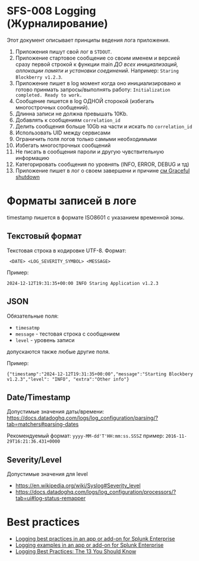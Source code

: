 # SFS-008 Logging (Журналирование)

Этот документ описывает принципы ведения лога приложения.

1. Приложения пишут свой лог в `STDOUT`.
2. Приложение стартовое сообщение со своим именем и версией сразу первой
   строкой к функции main *ДО всех инициализаций, аллокации памяти и установки
   соединений*. Например: `Staring Blockberry v1.2.3`.
3. Приложение пишет в log момент когда оно инициализировано и готово принмать
   запросы/выполнять работу: `Initialization completed. Ready to work.`
3. Сообщение пишется в log ОДНОЙ сторокой (избегать многострочных сообщений).
4. Длинна записи не должна превышать 10Kb.
5. Добавлять к сообщениям `correlation_id`
6. Делить сообщения больше 10Gb на части и искать по `correlation_id`
7. Использовать UID между сервисами
8. Ограничить поля логов только самыми необходимыми
9. Избегать многострочных сообщений
10. Не писать в сообщения пароли и другую чувствительную информацию
11. Категорировать сообщения по уровнять (INFO, ERROR, DEBUG и тд)
12. Приложение пишет в лог о своем завершени и причине [см Graceful shutdown](https://github.com/Brandymint-com/wiki/blob/main/specs/SFS-014%20Graceful%20Shutdown.md)

# Форматы записей в логе

timestamp пишется в формате ISO8601 с указанием временной зоны.

## Текстовый формат

Текстовая строка в кодировке UTF-8. Формат:

```
 <DATE> <LOG_SEVERITY_SYMBOL> <MESSAGE>
```

Пример:

```
2024-12-12T19:31:35+00:00 INFO Staring Application v1.2.3
```

## JSON

Обязательные поля:

* `timesatmp`
* `message` - тестовая строка с сообщением
* `level` - уровень записи 

допускаются также любые другие поля.

Пример:

```
{"timestamp":"2024-12-12T19:31:35+00:00","message":"Starting Blockbery v1.2.3","level": "INFO", "extra":"Other info"}
```
## Date/Timestamp

Допустимые значения даты/времени: https://docs.datadoghq.com/logs/log_configuration/parsing/?tab=matchers#parsing-dates

Рекомендуемый формат: `yyyy-MM-dd'T'HH:mm:ss.SSSZ` пример: `2016-11-29T16:21:36.431+0000`

## Severity/Level

Допустимые значения для level
* https://en.wikipedia.org/wiki/Syslog#Severity_level
* https://docs.datadoghq.com/logs/log_configuration/processors/?tab=ui#log-status-remapper

# Best practices

* [Logging best practices in an app or add-on for Splunk Enterprise](https://dev.splunk.com/enterprise/docs/developapps/addsupport/logging/loggingbestpractices/)
* [Logging examples in an app or add-on for Splunk Enterprise](https://dev.splunk.com/enterprise/docs/developapps/addsupport/logging/logginexamples/)
* [Logging Best Practices: The 13 You Should Know](https://www.scalyr.com/blog/the-10-commandments-of-logging/)
